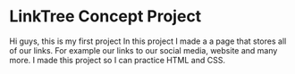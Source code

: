 # LinkTree Concept Project

Hi guys, this is my first project
In this project I made a a page that stores all of our links.
For example our links to our social media, website and many more.
I made this project so I can practice HTML and CSS.
